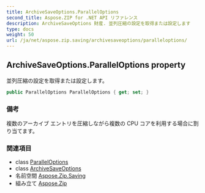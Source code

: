 ```yaml
---
title: ArchiveSaveOptions.ParallelOptions
second_title: Aspose.ZIP for .NET API リファレンス
description: ArchiveSaveOptions 財産. 並列圧縮の設定を取得または設定します
type: docs
weight: 50
url: /ja/net/aspose.zip.saving/archivesaveoptions/paralleloptions/
---
```

## ArchiveSaveOptions.ParallelOptions property

並列圧縮の設定を取得または設定します。

```csharp
public ParallelOptions ParallelOptions { get; set; }
```

### 備考

複数のアーカイブ エントリを圧縮しながら複数の CPU コアを利用する場合に割り当てます。

### 関連項目

* class [ParallelOptions](../../paralleloptions/)
* class [ArchiveSaveOptions](../)
* 名前空間 [Aspose.Zip.Saving](../../archivesaveoptions/)
* 組み立て [Aspose.Zip](../../../)


